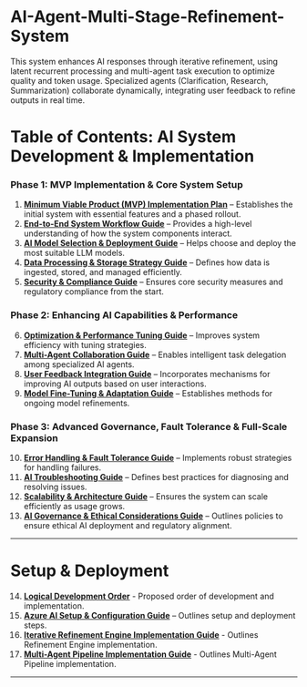 # AI-Agent-Multi-Stage-Refinement-System
This system enhances AI responses through iterative refinement, using latent recurrent processing and multi-agent task execution to optimize quality and token usage. Specialized agents (Clarification, Research, Summarization) collaborate dynamically, integrating user feedback to refine outputs in real time.

# **Table of Contents: AI System Development & Implementation**

### **Phase 1: MVP Implementation & Core System Setup**

1. **[Minimum Viable Product (MVP) Implementation Plan](./Minimum%20Viable%20Product%20(MVP)%20Implementation%20Plan.md)** – Establishes the initial system with essential features and a phased rollout.
2. **[End-to-End System Workflow Guide](./End-to-End%20System%20Workflow%20Guide.md)** – Provides a high-level understanding of how the system components interact.
3. **[AI Model Selection & Deployment Guide](./AI%20Model%20Selection%20&%20Deployment%20Guide.md)** – Helps choose and deploy the most suitable LLM models.
4. **[Data Processing & Storage Strategy Guide](./Data%20Processing%20&%20Storage%20Strategy%20Guide.md)** – Defines how data is ingested, stored, and managed efficiently.
5. **[Security & Compliance Guide](./Security%20&%20Compliance%20Guide.md)** – Ensures core security measures and regulatory compliance from the start.

### **Phase 2: Enhancing AI Capabilities & Performance**

6. **[Optimization & Performance Tuning Guide](./Optimization%20&%20Performance%20Tuning%20Guide.md)** – Improves system efficiency with tuning strategies.
7. **[Multi-Agent Collaboration Guide](./Multi-Agent%20Collaboration%20Guide.md)** – Enables intelligent task delegation among specialized AI agents.
8. **[User Feedback Integration Guide](./User%20Feedback%20Integration%20Guide.md)** – Incorporates mechanisms for improving AI outputs based on user interactions.
9. **[Model Fine-Tuning & Adaptation Guide](./Model%20Fine-Tuning%20&%20Adaptation%20Guide.md)** – Establishes methods for ongoing model refinements.

### **Phase 3: Advanced Governance, Fault Tolerance & Full-Scale Expansion**

10. **[Error Handling & Fault Tolerance Guide](./Error%20Handling%20&%20Fault%20Tolerance%20Guide.md)** – Implements robust strategies for handling failures.
11. **[AI Troubleshooting Guide](./AI%20Troubleshooting%20Guide.md)** – Defines best practices for diagnosing and resolving issues.
12. **[Scalability & Architecture Guide](./Scalability%20&%20Architecture%20Guide.md)** – Ensures the system can scale efficiently as usage grows.
13. **[AI Governance & Ethical Considerations Guide](./AI%20Governance%20&%20Ethical%20Considerations%20Guide.md)** – Outlines policies to ensure ethical AI deployment and regulatory alignment.

---

# Setup & Deployment

14. **[Logical Development Order](./Logical%20Development%20Order.md)** - Proposed order of development and implementation.
15. **[Azure AI Setup & Configuration Guide](./Azure%20AI%20Setup%20%26%20Configuration%20Guide.md)** – Outlines setup and deployment steps.
16. **[Iterative Refinement Engine Implementation Guide](./Iterative%20Refinement%20Engine%20Implementation%20Guide.md)** - Outlines Refinement Engine implementation.
17. **[Multi-Agent Pipeline Implementation Guide](./Multi-Agent%20Pipeline%20Implementation%20Guide.md)** - Outlines Multi-Agent Pipeline implementation.

---
